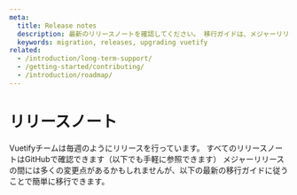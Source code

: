 ```yaml
---
meta:
  title: Release notes
  description: 最新のリリースノートを確認してください。 移行ガイドは、メジャーリリース時のアプリケーションのマイグレーションにも役立ちます。
  keywords: migration, releases, upgrading vuetify
related:
  - /introduction/long-term-support/
  - /getting-started/contributing/
  - /introduction/roadmap/
---
```


# リリースノート

Vuetifyチームは毎週のようにリリースを行っています。 すべてのリリースノートはGitHubで確認できます（以下でも手軽に参照できます） メジャーリリースの間には多くの変更点があるかもしれませんが、以下の最新の移行ガイドに従うことで簡単に移行できます。

<releases />

<backmatter />
